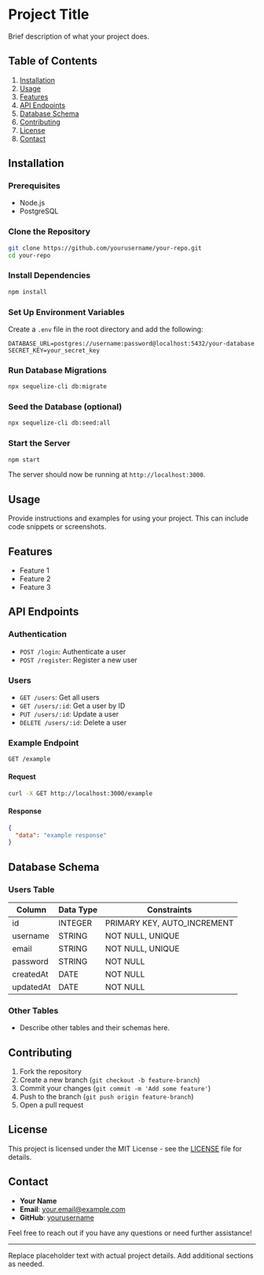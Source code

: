 # Project Title

Brief description of what your project does.

## Table of Contents

1. [Installation](#installation)
2. [Usage](#usage)
3. [Features](#features)
4. [API Endpoints](#api-endpoints)
5. [Database Schema](#database-schema)
6. [Contributing](#contributing)
7. [License](#license)
8. [Contact](#contact)

## Installation

### Prerequisites

- Node.js
- PostgreSQL

### Clone the Repository

```bash
git clone https://github.com/yourusername/your-repo.git
cd your-repo
```

### Install Dependencies

```bash
npm install
```

### Set Up Environment Variables

Create a `.env` file in the root directory and add the following:

```
DATABASE_URL=postgres://username:password@localhost:5432/your-database
SECRET_KEY=your_secret_key
```

### Run Database Migrations

```bash
npx sequelize-cli db:migrate
```

### Seed the Database (optional)

```bash
npx sequelize-cli db:seed:all
```

### Start the Server

```bash
npm start
```

The server should now be running at `http://localhost:3000`.

## Usage

Provide instructions and examples for using your project. This can include code snippets or screenshots.

## Features

- Feature 1
- Feature 2
- Feature 3

## API Endpoints

### Authentication

- `POST /login`: Authenticate a user
- `POST /register`: Register a new user

### Users

- `GET /users`: Get all users
- `GET /users/:id`: Get a user by ID
- `PUT /users/:id`: Update a user
- `DELETE /users/:id`: Delete a user

### Example Endpoint

```http
GET /example
```

#### Request

```bash
curl -X GET http://localhost:3000/example
```

#### Response

```json
{
  "data": "example response"
}
```

## Database Schema

### Users Table

| Column      | Data Type | Constraints           |
|-------------|-----------|-----------------------|
| id          | INTEGER   | PRIMARY KEY, AUTO_INCREMENT |
| username    | STRING    | NOT NULL, UNIQUE      |
| email       | STRING    | NOT NULL, UNIQUE      |
| password    | STRING    | NOT NULL              |
| createdAt   | DATE      | NOT NULL              |
| updatedAt   | DATE      | NOT NULL              |

### Other Tables

- Describe other tables and their schemas here.

## Contributing

1. Fork the repository
2. Create a new branch (`git checkout -b feature-branch`)
3. Commit your changes (`git commit -m 'Add some feature'`)
4. Push to the branch (`git push origin feature-branch`)
5. Open a pull request

## License

This project is licensed under the MIT License - see the [LICENSE](LICENSE) file for details.

## Contact

- **Your Name**
- **Email**: your.email@example.com
- **GitHub**: [yourusername](https://github.com/yourusername)

Feel free to reach out if you have any questions or need further assistance!

---

Replace placeholder text with actual project details. Add additional sections as needed.
